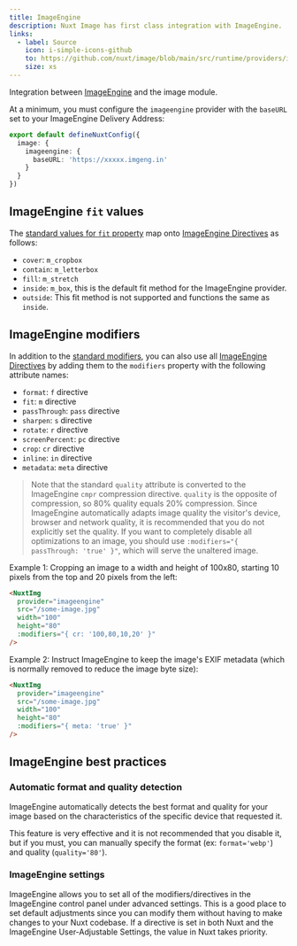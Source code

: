 ```yaml
---
title: ImageEngine
description: Nuxt Image has first class integration with ImageEngine.
links:
  - label: Source
    icon: i-simple-icons-github
    to: https://github.com/nuxt/image/blob/main/src/runtime/providers/imageengine.ts
    size: xs
---
```


Integration between [ImageEngine](https://imageengine.io/) and the image module.

At a minimum, you must configure the `imageengine` provider with the `baseURL` set to your ImageEngine Delivery Address:

```ts [nuxt.config.ts]
export default defineNuxtConfig({
  image: {
    imageengine: {
      baseURL: 'https://xxxxx.imgeng.in'
    }
  }
})
```

## ImageEngine `fit` values

The [standard values for `fit` property](/usage/nuxt-img#fit) map onto [ImageEngine Directives](https://imageengine.io/docs/directives) as follows:

* `cover`: `m_cropbox`
* `contain`: `m_letterbox`
* `fill`: `m_stretch`
* `inside`: `m_box`, this is the default fit method for the ImageEngine provider.
* `outside`: This fit method is not supported and functions the same as `inside`.

## ImageEngine modifiers

In addition to the [standard modifiers](/usage/nuxt-img#modifiers), you can also use all [ImageEngine Directives](https://imageengine.io/docs/directives) by adding them to the `modifiers` property with the following attribute names:

* `format`: `f` directive
* `fit`: `m` directive
* `passThrough`: `pass` directive
* `sharpen`: `s` directive
* `rotate`: `r` directive
* `screenPercent`: `pc` directive
* `crop`: `cr` directive
* `inline`: `in` directive
* `metadata`: `meta` directive

> Note that the standard `quality` attribute is converted to the ImageEngine `cmpr` compression directive.  `quality` is the opposite of compression, so 80% quality equals 20% compression.  Since ImageEngine automatically adapts image quality the visitor's device, browser and network quality, it is recommended that you do not explicitly set the quality.  If you want to completely disable all optimizations to an image, you should use `:modifiers="{ passThrough: 'true' }"`, which will serve the unaltered image.

Example 1: Cropping an image to a width and height of 100x80, starting 10 pixels from the top and 20 pixels from the left:

```html
<NuxtImg
  provider="imageengine"
  src="/some-image.jpg"
  width="100"
  height="80"
  :modifiers="{ cr: '100,80,10,20' }"
/>
```

Example 2: Instruct ImageEngine to keep the image's EXIF metadata (which is normally removed to reduce the image byte size):

```html
<NuxtImg
  provider="imageengine"
  src="/some-image.jpg"
  width="100"
  height="80"
  :modifiers="{ meta: 'true' }"
/>
```

## ImageEngine best practices

### Automatic format and quality detection

ImageEngine automatically detects the best format and quality for your image based on the characteristics of the specific device that requested it.

This feature is very effective and it is not recommended that you disable it, but if you must, you can manually specify the format (ex: `format='webp'`) and quality (`quality='80'`).

### ImageEngine settings

ImageEngine allows you to set all of the modifiers/directives in the ImageEngine control panel under advanced settings.  This is a good place to set default adjustments since you can modify them without having to make changes to your Nuxt codebase.  If a directive is set in both Nuxt and the ImageEngine User-Adjustable Settings, the value in Nuxt takes priority.
